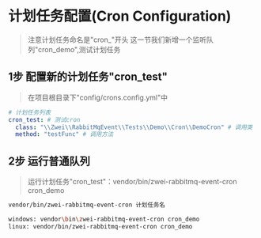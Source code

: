 计划任务配置(Cron Configuration)
=========================
> 注意计划任务命名是"cron_"开头
> 这一节我们新增一个监听队列"cron_demo",测试计划任务


1步 配置新的计划任务"cron_test"
-------------------------
> 在项目根目录下"config/crons.config.yml"中
```yml
# 计划任务列表
cron_test: # 测试cron
  class: "\\Zwei\\RabbitMqEvent\\Tests\\Demo\\Cron\\DemoCron" # 调用类
  method: "testFunc" # 调用方法
```


2步 运行普通队列
-------------------------
> 运行计划任务"cron_test"：vendor/bin/zwei-rabbitmq-event-cron cron_demo

```sh
vendor/bin/zwei-rabbitmq-event-cron 计划任务名

windows: vendor\bin\zwei-rabbitmq-event-cron cron_demo
linux: vendor/bin/zwei-rabbitmq-event-cron cron_demo
```
